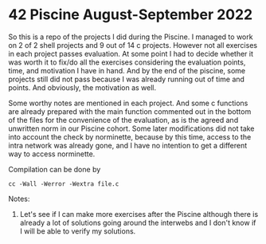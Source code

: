 # 42 Piscine August-September 2022

So this is a repo of the projects I did during the Piscine. I managed to work on 2 of 2 shell projects and 9 out of 14 c projects. However not all exercises in each project passes evaluation. At some point I had to decide whether it was worth it to fix/do all the exercises considering the evaluation points, time, and motivation I have in hand. And by the end of the piscine, some projects still did not pass because I was already running out of time and points. And obviously, the motivation as well. 

Some worthy notes are mentioned in each project. And some c functions are already prepared with the main function commented out in the bottom of the files for the convenience of the evaluation, as is the agreed and unwritten norm in our Piscine cohort. Some later modifications did not take into account the check by norminette, because by this time, access to the intra network was already gone, and I have no intention to get a different way to access norminette. 

Compilation can be done by 

```shell
cc -Wall -Werror -Wextra file.c
```


Notes:
1. Let's see if I can make more exercises after the Piscine although there is already a lot of solutions going around the interwebs and I don't know if I will be able to verify my solutions.
